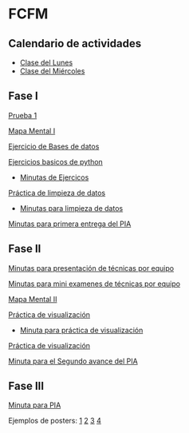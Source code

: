 # FCFM

## Calendario de actividades

- [Clase del Lunes](https://github.com/mayraberrones94/FCFM/blob/master/Clase_Mineria_2020/Calendario%20de%20actividades%20Lunes.pdf)
- [Clase del Miércoles](https://github.com/mayraberrones94/FCFM/blob/master/Clase_Mineria_2020/Calendario%20de%20actividades%20Mie%CC%81rcoles.pdf)

## Fase I

[Prueba 1](https://github.com/mayraberrones94/FCFM/blob/master/Semana.pdf)

[Mapa Mental I](https://github.com/mayraberrones94/FCFM/blob/master/Clase_Mineria_2020/Mapa%20Mental%20I.pdf)

[Ejercicio de Bases de datos](https://github.com/mayraberrones94/FCFM/blob/master/Clase_Mineria_2020/EjercicioBD.pdf)

[Ejercicios basicos de python](https://github.com/mayraberrones94/FCFM/blob/master/Clase_Mineria_2020/EjerciciosBasicosPython1.ipynb)

- [Minutas de Ejercicos](https://github.com/mayraberrones94/FCFM/blob/master/Clase_Mineria_2020/Ejercicio_python.pdf)

[Práctica de limpieza de datos](https://github.com/mayraberrones94/FCFM/blob/master/Clase_Mineria_2020/P1-Preparacion%20de%20datos.ipynb)

- [Minutas para limpieza de datos](https://github.com/mayraberrones94/FCFM/blob/master/Clase_Mineria_2020/Practica1.pdf)

[Minutas para primera entrega del PIA](https://github.com/mayraberrones94/FCFM/blob/master/Clase_Mineria_2020/Primer%20avance.pdf)

## Fase II

[Minutas para presentación de técnicas por equipo](https://github.com/mayraberrones94/FCFM/blob/master/Clase_Mineria_2020/pres%20tecnicas.pdf)

[Minutas para mini examenes de técnicas por equipo](https://github.com/mayraberrones94/FCFM/blob/master/Clase_Mineria_2020/miniexamen.pdf)

[Mapa Mental II](https://github.com/mayraberrones94/FCFM/blob/master/Clase_Mineria_2020/Mapa%20mental%202.pdf) 

[Práctica de visualización](https://nbviewer.jupyter.org/github/mayraberrones94/FCFM/blob/master/Clase_Mineria_2020/P2%20-%20Visualizacio%CC%81n.ipynb)

- [Minuta para práctica de visualización](https://github.com/mayraberrones94/FCFM/blob/master/Clase_Mineria_2020/practica%20vis.pdf)

[Práctica de visualización](https://github.com/mayraberrones94/FCFM/blob/master/Clase_Mineria_2020/practica%20vis.pdf)

[Minuta para el Segundo avance del PIA](https://github.com/mayraberrones94/FCFM/blob/master/Clase_Mineria_2020/Segundo%20avance.pdf)


## Fase III

[Minuta para PIA](https://github.com/mayraberrones94/FCFM/blob/master/Clase_Mineria_2020/Evaluacio%CC%81n%20PIA.pdf)

Ejemplos de posters: [1](https://github.com/mayraberrones94/FCFM/blob/master/Clase_Mineria_2020/Poster%20equipo%206.pdf)
[2](https://github.com/mayraberrones94/FCFM/blob/master/Clase_Mineria_2020/Poster%20Mineria%20de%20Datos%20Equipo%202%20(1).pdf)
[3](https://github.com/mayraberrones94/FCFM/blob/master/Clase_Mineria_2020/POSTER%20PIA%20(1).pdf)
[4](https://github.com/mayraberrones94/FCFM/blob/master/Clase_Mineria_2020/Poster_corr_Mayra.pdf)


